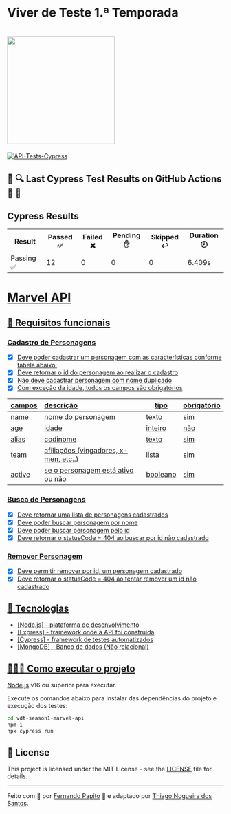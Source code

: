 # Viver de Teste 1.ª Temporada

<h1 align="left">
    <img src=".github/logo-stiker.svg" width="250px">
</h1>

[![API-Tests-Cypress](https://github.com/thinogueiras/VDT-Season01-API-Tests-Cypress/actions/workflows/ci-cypress.yaml/badge.svg?branch=master)](https://github.com/thinogueiras/VDT-Season01-API-Tests-Cypress/actions/workflows/ci-cypress.yaml)

<h2>🐞 🔍 Last Cypress Test Results on GitHub Actions 🔎 🐞</h2>
<h2>Cypress Results</h2>
<table><tr><th>Result</th><th>Passed ✅</th><th>Failed ❌</th><th>Pending ✋</th><th>Skipped ↩️</th><th>Duration 🕗</th></tr><tr><td>Passing ✅</td><td>12</td><td>0</td><td>0</td><td>0</td><td>6.409s</td></tr></table>
<a href="">

# Marvel API

## 🔖 Requisitos funcionais

### Cadastro de Personagens

- [X] Deve poder cadastrar um personagem com as características conforme tabela abaixo:
- [X] Deve retornar o id do personagem ao realizar o cadastro
- [X] Não deve cadastrar personagem com nome duplicado
- [X] Com exceção da idade, todos os campos são obrigatórios

| campos | descrição                             | tipo     | obrigatório |
| ------ | :------------------------------------ | -------- | ----------- |
| name   | nome do personagem                    | texto    | sim         |
| age    | idade                                 | inteiro  | não         |
| alias  | codinome                              | texto    | sim         |
| team   | afiliações (vingadores, x-men, etc..) | lista    | sim         |
| active | se o personagem está ativo ou não     | booleano | sim         |

### Busca de Personagens

- [X] Deve retornar uma lista de personagens cadastrados
- [X] Deve poder buscar personagem por nome
- [X] Deve poder buscar personagem pelo id
- [X] Deve retornar o statusCode = 404 ao buscar por id não cadastrado

### Remover Personagem

- [X] Deve permitir remover por id, um personagem cadastrado
- [X] Deve retornar o statusCode = 404 ao tentar remover um id não cadastrado

## 🚀 Tecnologias

- [Node.js] - plataforma de desenvolvimento
- [Express] - framework onde a API foi construída
- [Cypress] - framework de testes automatizados
- [MongoDB] - Banco de dados (Não relacional)

## 👨🏻‍💻 Como executar o projeto

[Node.js](https://nodejs.org/) v16 ou superior para executar.

Execute os comandos abaixo para instalar das dependências do projeto e execução dos testes:

```sh
cd vdt-season1-marvel-api
npm i
npx cypress run
```

## 📝 License

This project is licensed under the MIT License - see the [LICENSE](LICENSE) file for details.

---

Feito com 💜&nbsp;por [Fernando Papito](https://www.linkedin.com/in/papitoio/) 👋&nbsp;e adaptado por [Thiago Nogueira dos Santos](https://www.linkedin.com/in/thinogueiras/).
